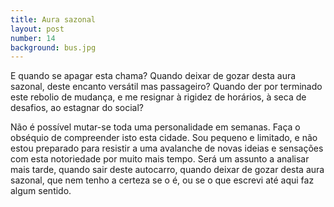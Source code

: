 ```yaml
---
title: Aura sazonal
layout: post
number: 14
background: bus.jpg
---
```


E quando se apagar esta chama? Quando deixar de gozar desta aura sazonal, deste encanto versátil mas passageiro? Quando der por terminado este rebolio de mudança, e me resignar à rigidez de horários, à seca de desafios, ao estagnar do social?

Não é possível mutar-se toda uma personalidade em semanas. Faça o obséquio de compreender isto esta cidade. Sou pequeno e limitado, e não estou preparado para resistir a uma avalanche de novas ideias e sensações com esta notoriedade por muito mais tempo. Será um assunto a analisar mais tarde, quando sair deste autocarro, quando deixar de gozar desta aura sazonal, que nem tenho a certeza se o é, ou se o que escrevi até aqui faz algum sentido.
